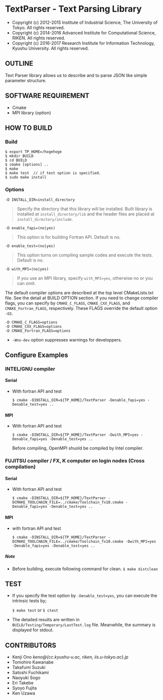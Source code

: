 # TextParser - Text Parsing Library

- Copyright (c) 2012-2015 Institute of Industrial Science, The University of Tokyo. All rights reserved.
- Copyright (c) 2014-2016 Advanced Institute for Computational Science, RIKEN. All rights reserved.
- Copyright (c) 2016-2017 Research Institute for Information Technology, Kyushu University. All rights reserved.


## OUTLINE
Text Parser library allows us to describe and to parse JSON like simple parameter structure.


## SOFTWARE REQUIREMENT
- Cmake
- MPI library (option)


## HOW TO BUILD

### Build

~~~
$ export TP_HOME=/hogehoge
$ mkdir BUILD
$ cd BUILD
$ cmake [options] ..
$ make
$ make test  // if test option is specified.
$ sudo make install
~~~

### Options

`-D INSTALL_DIR=install_directory`

>  Specify the directory that this library will be installed. Built library is
   installed at `install_directory/lib` and the header files are placed at
   `install_directory/include`.

`-D enable_fapi=(no|yes)`

>  This option is for building Fortran API. Default is no.

`-D enable_test=(no|yes)`

>  This option turns on compiling sample codes and execute the tests. Default is no.

`-D with_MPI=(no|yes)`

>  If you use an MPI library, specify `with_MPI=yes`, otherwise no or you can omit.


The default compiler options are described at the top level CMakeLists.txt file.
See the detail at BUILD OPTION section. If you need to change compiler flags,
you can specify by `CMAKE_C_FLAGS`, `CMAKE_CXX_FLAGS`, and `CMAKE_Fortran_FLAGS`, respectively. These FLAGS override the default option `-O3`.

~~~
-D CMAKE_C_FLAGS=options
-D CMAKE_CXX_FLAGS=options
-D CMAKE_Fortran_FLAGS=options
~~~

* `-Wno-dev` option suppresses warnings for developpers.


## Configure Examples

### INTEL/GNU compiler

#### Serial

* With fortran API and test

	~~~
	$ cmake -DINSTALL_DIR=${TP_HOME}/TextParser -Denable_fapi=yes -Denable_test=yes ..
	~~~


#### MPI

* With fortran API and test

  ~~~
  $ cmake -DINSTALL_DIR=${TP_HOME}/TextParser -Dwith_MPI=yes -Denable_fapi=yes -Denable_test=yes ..
  ~~~
  Before compiling, OpenMPI shuold be compiled by Intel compiler.


### FUJITSU compiler / FX, K computer on login nodes (Cross compilation)

#### Serial

* With fortran API and test

  ~~~
  $ cmake -DINSTALL_DIR=${TP_HOME}/TextParser -DCMAKE_TOOLCHAIN_FILE=../cmake/Toolchain_fx10.cmake -Denable_fapi=yes -Denable_test=yes ..
  ~~~


#### MPI

* with fortran API and test

	~~~
	$ cmake -DINSTALL_DIR=${TP_HOME}/TextParser -DCMAKE_TOOLCHAIN_FILE=../cmake/Toolchain_fx10.cmake -Dwith_MPI=yes -Denable_fapi=yes -Denable_test=yes ..
	~~~


##### Note
- Before building, execute following command for clean. `$ make distclean`



## TEST
* If you specify the test option by `-Denable_test=yes`, you can
execute the intrinsic tests by;

	`$ make test` or `$ ctest`

* The detailed results are written in `BUILD/Testing/Temporary/LastTest.log` file.
Meanwhile, the summary is displayed for stdout.



## CONTRIBUTORS

* Kenji    Ono        _keno@{cc.kyushu-u.ac, riken, iis.u-tokyo.ac}.jp_
* Tomohiro Kawanabe
* Takafumi Suzuki
* Satoshi  Fuchikami
* Naoyuki  Sogo
* Eri      Takebe
* Syoyo    Fujita
* Ken      Uzawa
